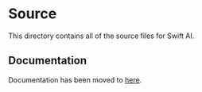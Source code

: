 # Source

This directory contains all of the source files for Swift AI.

## Documentation

Documentation has been moved to [here](https://github.com/collinhundley/Swift-AI/blob/master/Documentation/README.md).
